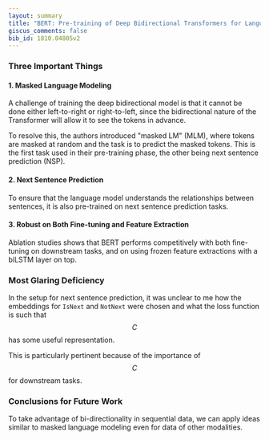 ```yaml
---
layout: summary
title: "BERT: Pre-training of Deep Bidirectional Transformers for Language Understanding"
giscus_comments: false
bib_id: 1810.04805v2
---
```


### Three Important Things

#### 1. Masked Language Modeling
A challenge of training the deep bidirectional model is that it cannot be done
either left-to-right or right-to-left, since the bidirectional nature of the
Transformer will allow it to see the tokens in advance. 

To resolve this, the authors introduced "masked LM" (MLM), where tokens are
masked at random and the task is to predict the masked tokens. This is
the first task used in their pre-training phase, the other being next
sentence prediction (NSP).

#### 2. Next Sentence Prediction
To ensure that the language model understands the relationships between sentences, 
it is also pre-trained on next sentence prediction tasks. 

#### 3. Robust on Both Fine-tuning and Feature Extraction
Ablation studies shows that BERT performs competitively with both fine-tuning
on downstream tasks, and on using frozen feature extractions with a biLSTM layer
on top.

### Most Glaring Deficiency
In the setup for next sentence prediction, it was unclear to me how
the embeddings for `IsNext` and `NotNext` were chosen and what 
the loss function is such that $$C$$ has some useful representation.

This is particularly pertinent because of the importance of $$C$$ for
downstream tasks.

### Conclusions for Future Work
To take advantage of bi-directionality in sequential data, we can apply ideas
similar to masked language modeling even for data of other modalities.